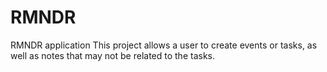 # RMNDR
RMNDR application
This project allows a user to create events or tasks, as well as notes that may not be related to the tasks.
